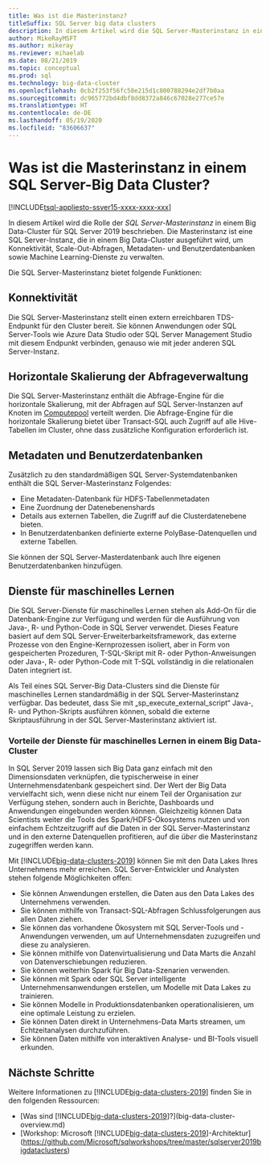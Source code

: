 ```yaml
---
title: Was ist die Masterinstanz?
titleSuffix: SQL Server big data clusters
description: In diesem Artikel wird die SQL Server-Masterinstanz in einem Big Data-Cluster für SQL Server 2019 beschrieben.
author: MikeRayMSFT
ms.author: mikeray
ms.reviewer: mihaelab
ms.date: 08/21/2019
ms.topic: conceptual
ms.prod: sql
ms.technology: big-data-cluster
ms.openlocfilehash: 0cb2f253f56fc58e215d1c800788294e2df7b0aa
ms.sourcegitcommit: dc965772bd4dbf8dd8372a846c67028e277ce57e
ms.translationtype: HT
ms.contentlocale: de-DE
ms.lasthandoff: 05/19/2020
ms.locfileid: "83606637"
---
```

# <a name="what-is-the-master-instance-in-a-sql-server-big-data-cluster"></a>Was ist die Masterinstanz in einem SQL Server-Big Data Cluster?

[!INCLUDE[tsql-appliesto-ssver15-xxxx-xxxx-xxx](../includes/tsql-appliesto-ssver15-xxxx-xxxx-xxx.md)]

In diesem Artikel wird die Rolle der *SQL Server-Masterinstanz* in einem Big Data-Cluster für SQL Server 2019 beschrieben. Die Masterinstanz ist eine SQL Server-Instanz, die in einem Big Data-Cluster ausgeführt wird, um Konnektivität, Scale-Out-Abfragen, Metadaten- und Benutzerdatenbanken sowie Machine Learning-Dienste zu verwalten.

Die SQL Server-Masterinstanz bietet folgende Funktionen:

## <a name="connectivity"></a>Konnektivität

Die SQL Server-Masterinstanz stellt einen extern erreichbaren TDS-Endpunkt für den Cluster bereit. Sie können Anwendungen oder SQL Server-Tools wie Azure Data Studio oder SQL Server Management Studio mit diesem Endpunkt verbinden, genauso wie mit jeder anderen SQL Server-Instanz.

## <a name="scale-out-query-management"></a>Horizontale Skalierung der Abfrageverwaltung

Die SQL Server-Masterinstanz enthält die Abfrage-Engine für die horizontale Skalierung, mit der Abfragen auf SQL Server-Instanzen auf Knoten im [Computepool](concept-compute-pool.md) verteilt werden. Die Abfrage-Engine für die horizontale Skalierung bietet über Transact-SQL auch Zugriff auf alle Hive-Tabellen im Cluster, ohne dass zusätzliche Konfiguration erforderlich ist.

## <a name="metadata-and-user-databases"></a>Metadaten und Benutzerdatenbanken

Zusätzlich zu den standardmäßigen SQL Server-Systemdatenbanken enthält die SQL Server-Masterinstanz Folgendes:

- Eine Metadaten-Datenbank für HDFS-Tabellenmetadaten
- Eine Zuordnung der Datenebenenshards
- Details aus externen Tabellen, die Zugriff auf die Clusterdatenebene bieten.
- In Benutzerdatenbanken definierte externe PolyBase-Datenquellen und externe Tabellen.

Sie können der SQL Server-Masterdatenbank auch Ihre eigenen Benutzerdatenbanken hinzufügen.

## <a name="machine-learning-services"></a>Dienste für maschinelles Lernen

Die SQL Server-Dienste für maschinelles Lernen stehen als Add-On für die Datenbank-Engine zur Verfügung und werden für die Ausführung von Java-, R- und Python-Code in SQL Server verwendet. Dieses Feature basiert auf dem SQL Server-Erweiterbarkeitsframework, das externe Prozesse von den Engine-Kernprozessen isoliert, aber in Form von gespeicherten Prozeduren, T-SQL-Skript mit R- oder Python-Anweisungen oder Java-, R- oder Python-Code mit T-SQL vollständig in die relationalen Daten integriert ist.

Als Teil eines SQL Server-Big Data-Clusters sind die Dienste für maschinelles Lernen standardmäßig in der SQL Server-Masterinstanz verfügbar. Das bedeutet, dass Sie mit „sp_execute_external_script“ Java-, R- und Python-Skripts ausführen können, sobald die externe Skriptausführung in der SQL Server-Masterinstanz aktiviert ist.

### <a name="advantages-of-machine-learning-services-in-a-big-data-cluster"></a>Vorteile der Dienste für maschinelles Lernen in einem Big Data-Cluster

In SQL Server 2019 lassen sich Big Data ganz einfach mit den Dimensionsdaten verknüpfen, die typischerweise in einer Unternehmensdatenbank gespeichert sind. Der Wert der Big Data vervielfacht sich, wenn diese nicht nur einem Teil der Organisation zur Verfügung stehen, sondern auch in Berichte, Dashboards und Anwendungen eingebunden werden können. Gleichzeitig können Data Scientists weiter die Tools des Spark/HDFS-Ökosystems nutzen und von einfachem Echtzeitzugriff auf die Daten in der SQL Server-Masterinstanz und in den externe Datenquellen profitieren, auf die _über_ die Masterinstanz zugegriffen werden kann.

Mit [!INCLUDE[big-data-clusters-2019](../includes/ssbigdataclusters-ver15.md)] können Sie mit den Data Lakes Ihres Unternehmens mehr erreichen. SQL Server-Entwickler und Analysten stehen folgende Möglichkeiten offen:

* Sie können Anwendungen erstellen, die Daten aus den Data Lakes des Unternehmens verwenden.
* Sie können mithilfe von Transact-SQL-Abfragen Schlussfolgerungen aus allen Daten ziehen.
* Sie können das vorhandene Ökosystem mit SQL Server-Tools und -Anwendungen verwenden, um auf Unternehmensdaten zuzugreifen und diese zu analysieren.
* Sie können mithilfe von Datenvirtualisierung und Data Marts die Anzahl von Datenverschiebungen reduzieren.
* Sie können weiterhin Spark für Big Data-Szenarien verwenden.
* Sie können mit Spark oder SQL Server intelligente Unternehmensanwendungen erstellen, um Modelle mit Data Lakes zu trainieren.
* Sie können Modelle in Produktionsdatenbanken operationalisieren, um eine optimale Leistung zu erzielen.
* Sie können Daten direkt in Unternehmens-Data Marts streamen, um Echtzeitanalysen durchzuführen.
* Sie können Daten mithilfe von interaktiven Analyse- und BI-Tools visuell erkunden.

## <a name="next-steps"></a>Nächste Schritte

Weitere Informationen zu [!INCLUDE[big-data-clusters-2019](../includes/ssbigdataclusters-ss-nover.md)] finden Sie in den folgenden Ressourcen:

- [Was sind [!INCLUDE[big-data-clusters-2019](../includes/ssbigdataclusters-ver15.md)]?](big-data-cluster-overview.md)
- [Workshop: Microsoft [!INCLUDE[big-data-clusters-2019](../includes/ssbigdataclusters-ss-nover.md)]-Architektur](https://github.com/Microsoft/sqlworkshops/tree/master/sqlserver2019bigdataclusters)
